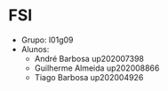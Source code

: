 # FSI
* Grupo: l01g09
* Alunos:
    - André Barbosa up202007398 
    - Guilherme Almeida up202008866
    - Tiago Barbosa up202004926
